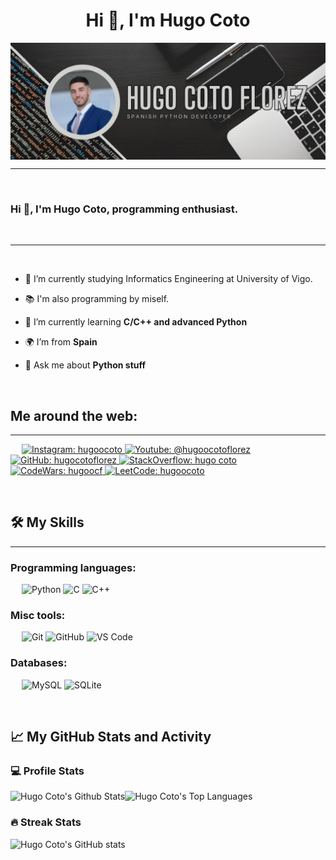<h1 align="center">Hi 👋, I'm Hugo Coto</h1>

<img src="https://raw.githubusercontent.com/hugocotoflorez/hugocotoflorez/main/backgroundim.jpg" align="center" alt="Hugo Coto header image">

-------------------
&emsp;
<h3 align="left">Hi 👋, I'm Hugo Coto, programming enthusiast.</h3>
&emsp;

-------------------
&emsp;

- 🔭 I’m currently studying Informatics Engineering at University of Vigo. 
- 📚 I'm also programming by miself.
- 🌱 I’m currently learning **C/C++ and advanced Python**
- 🌍 I’m from **Spain**

- 💬 Ask me about **Python stuff**

&emsp;

## Me around the web:
-------------------


&emsp;
<a href="https://www.instagram.com/hugoocoto/">
    ![Instagram: hugoocoto](https://img.shields.io/badge/-hugoocoto-000?&logo=Instagram)
</a>
<a href="https://www.youtube.com/channel/UCEN4ag83nsQcMqt9Er5gyCw">
    ![Youtube: @hugoocotoflorez](https://img.shields.io/badge/-Hugo_Coto-000?&logo=Youtube)
</a>
<a href="https://github.com/hugocotoflorez">
    ![GitHub: hugocotoflorez](https://img.shields.io/github/followers/hugocotoflorez?label=follow&style=social)
</a>
<a href="https://stackoverflow.com/users/19060347/hugo-coto">
    ![StackOverflow: hugo coto](https://img.shields.io/stackexchange/stackoverflow/r/19060347?style=social)
</a>
<a href="https://www.codewars.com/users/hugoocf">
    ![CodeWars: hugoocf](https://www.codewars.com/users/hugoocf/badges/small)
</a>
<a href="https://www.leetcode.com/hugoocoto/">
    ![LeetCode: hugoocoto](https://img.shields.io/badge/-hugoocoto-000?&logo=LeetCode)
</a>

&emsp;

## 🛠️ My Skills
-------------------
### Programming languages:
&emsp;
![Python](https://img.shields.io/badge/-Python-000?&logo=Python)
![C](https://img.shields.io/badge/-C-000?&logo=C)
![C++](https://img.shields.io/badge/-C++-000?&logo=Cplusplus)

### Misc tools:
&emsp;
![Git](https://img.shields.io/badge/-Git-000?&logo=Git)
![GitHub](https://img.shields.io/badge/-GitHub-000?&logo=GitHub)
![VS Code](https://img.shields.io/badge/-VS%20Code-000?&logo=Visual-Studio-Code)


### Databases:
&emsp;
![MySQL](https://img.shields.io/badge/-MySQL-000?&logo=MySQL)
![SQLite](https://img.shields.io/badge/-SQLite-000?&logo=SQLite)

&emsp;

## 📈 My GitHub Stats and Activity

### 💻 Profile Stats

<img alt="Hugo Coto's Github Stats" src="https://github-readme-stats.vercel.app/api/?username=hugocotoflorez&show_icons=true&include_all_commits=true&count_private=true&theme=react&hide_border=true&bg_color=1F222E&title_color=F85D7F&icon_color=F8D866" height="192px"/><img alt="Hugo Coto's Top Languages" src="https://github-readme-stats.vercel.app/api/top-langs/?username=hugocotoflorez&langs_count=8&layout=compact&theme=react&hide_border=true&bg_color=1F222E&title_color=F85D7F&icon_color=F8D866" height="192px"/>


### 🔥 Streak Stats

![Hugo Coto's GitHub stats](https://github-readme-streak-stats.herokuapp.com/?user=hugocotoflorez&theme=tokyonight)



